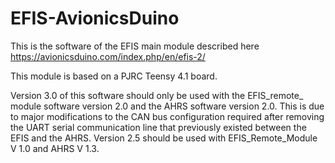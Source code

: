 # EFIS-AvionicsDuino
This is the software of the EFIS main module described here https://avionicsduino.com/index.php/en/efis-2/

This module is based on a PJRC Teensy 4.1 board.

Version 3.0 of this software should only be used with the EFIS_remote_ module software version 2.0 and the AHRS software version 2.0. This is due to major modifications to the CAN bus configuration required after removing the UART serial communication line that previously existed between the EFIS and the AHRS. Version 2.5 should be used with EFIS_Remote_Module V 1.0 and AHRS V 1.3.
